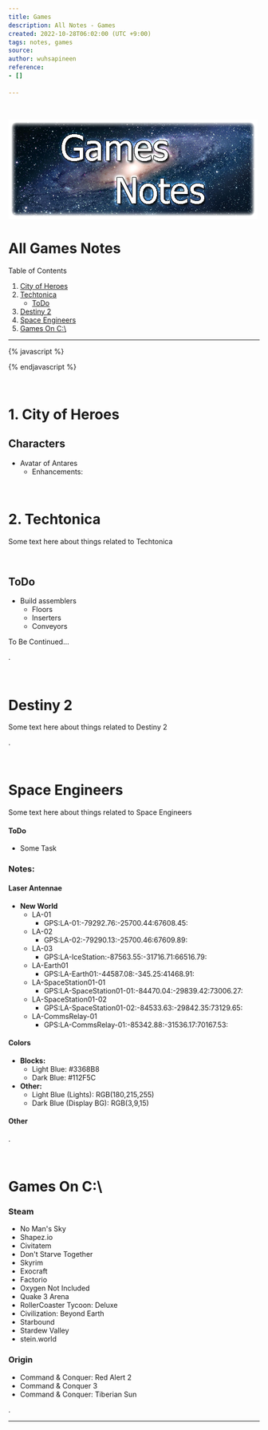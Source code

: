 ```yaml
---
title: Games
description: All Notes - Games
created: 2022-10-28T06:02:00 (UTC +9:00)
tags: notes, games
source: 
author: wuhsapineen
reference:
- []

---
```

<br />

![Games Notes](./../assets/images/games-notes.png)

# All Games Notes

Table of Contents

1.  [City of Heroes][5]
1.   [Techtonica][1]
        -   [ToDo][1-1]
1.  [Destiny 2][2]
1.  [Space Engineers][3]
1.  [Games On C:\\][4]

---
{% javascript %}

{% endjavascript %}

<br />
<span id="city-of-heroes"></span>

# 1. City of Heroes
## Characters
-   Avatar of Antares
    -   Enhancements:
        <div id="enhancements_avatarofantares"></div>

<br />
<span id="techtonica"> </span>

# 2. Techtonica 
Some text here about things related to Techtonica

<br />
<span id="techtonica_todo"></span>

## ToDo 
-   Build assemblers
    -   Floors
    -   Inserters
    -   Conveyors

To Be Continued...

. 

<br />
<span id="destiny_2"></span>

# Destiny 2 
Some text here about things related to Destiny 2

. 

<br />
<span id="space_engineers"></span>

# Space Engineers 
Some text here about things related to Space Engineers

#### <span id="SE-todo">ToDo</span>
-   Some Task

### <span id="SE-notes">Notes:</span>

#### <span id="SE-laserantennae">Laser Antennae</span>
-   **New World**
    -   LA-01
        -   GPS:LA-01:-79292.76:-25700.44:67608.45:
    -   LA-02
        -   GPS:LA-02:-79290.13:-25700.46:67609.89:
    -   LA-03
        -   GPS:LA-IceStation:-87563.55:-31716.71:66516.79:
    -   LA-Earth01
        -   GPS:LA-Earth01:-44587.08:-345.25:41468.91:
    -   LA-SpaceStation01-01
        -   GPS:LA-SpaceStation01-01:-84470.04:-29839.42:73006.27:
    -   LA-SpaceStation01-02
        -   GPS:LA-SpaceStation01-02:-84533.63:-29842.35:73129.65:
    -   LA-CommsRelay-01
        -   GPS:LA-CommsRelay-01:-85342.88:-31536.17:70167.53:

#### <span id="SE-colors">Colors</span>

-   **Blocks:**
    -   Light Blue: #3368B8
    -   Dark Blue: #112F5C
-   **Other:**
    -   Light Blue (Lights): RGB(180,215,255)
    -   Dark Blue (Display BG): RGB(3,9,15)

#### <span id="SE-other">Other</span>


.

<br />
<span id="games_on_c"></span>

# Games On C:\

### Steam
- No Man's Sky
- Shapez.io
- Civitatem
- Don't Starve Together
- Skyrim
- Exocraft
- Factorio
- Oxygen Not Included
- Quake 3 Arena
- RollerCoaster Tycoon: Deluxe
- Civilization: Beyond Earth
- Starbound
- Stardew Valley
- stein.world

### Origin
- Command & Conquer: Red Alert 2
- Command & Conquer 3
- Command & Conquer: Tiberian Sun

.

---


<!-- Reference-Style Links -->
[1]: #techtonica "Techtonica game notes"
[1-1]: #techtonica_todo "Techtonica - ToDo"
[2]: #destiny_2 "Destiny 2 game notes"
[3]: #space_engineers "Space Engineers game notes"
[3-1]: #SE-todo
[3-2]: #SE-notes
[3-3]: #SE-laserantennae
[3-4]: #SE-colors
[3-5]: #SE-other
[4]: #games-on-c "Games on C drive"
[5]: #1-city-of-heroes